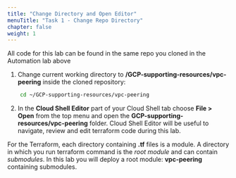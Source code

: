 ```yaml
---
title: "Change Directory and Open Editor"
menuTitle: "Task 1 - Change Repo Directory"
chapter: false
weight: 1
---
```


All code for this lab can be found in the same repo you cloned in the Automation lab above

1.	Change current working directory to **/GCP-supporting-resources/vpc-peering** inside the cloned repository:

```sh
    cd ~/GCP-supporting-resources/vpc-peering
```

2. In the **Cloud Shell Editor** part of your Cloud Shell tab choose **File > Open** from the top menu and open the **GCP-supporting-resources/vpc-peering** folder. Cloud Shell Editor will be useful to navigate, review and edit terraform code during this lab.

For the Terraform, each directory containing **.tf** files is a module. A directory in which you run terraform command is the *root module* and can contain *submodules*. In this lab you will deploy a root module: **vpc-peering** containing submodules.

